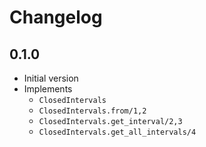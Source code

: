 # Changelog

## 0.1.0

* Initial version
* Implements
    * `ClosedIntervals`
    * `ClosedIntervals.from/1,2`
    * `ClosedIntervals.get_interval/2,3`
    * `ClosedIntervals.get_all_intervals/4`
